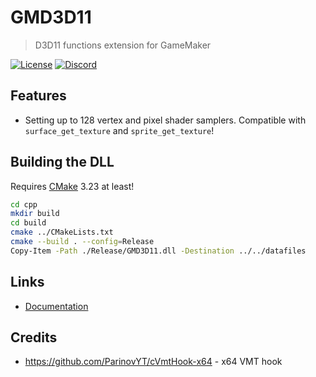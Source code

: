 # GMD3D11
> D3D11 functions extension for GameMaker

[![License](https://img.shields.io/github/license/blueburncz/GMD3D11)](LICENSE)
[![Discord](https://img.shields.io/discord/298884075585011713?label=Discord)](https://discord.gg/ep2BGPm)

## Features
* Setting up to 128 vertex and pixel shader samplers. Compatible with `surface_get_texture` and `sprite_get_texture`!

## Building the DLL
Requires [CMake](https://cmake.org/) 3.23 at least!

```sh
cd cpp
mkdir build
cd build
cmake ../CMakeLists.txt
cmake --build . --config=Release
Copy-Item -Path ./Release/GMD3D11.dll -Destination ../../datafiles
```

## Links
* [Documentation](https://blueburn.cz/gmd3d11/docs)

## Credits
* https://github.com/ParinovYT/cVmtHook-x64 - x64 VMT hook
